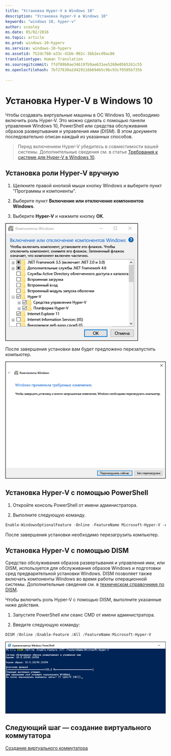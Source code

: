 ```yaml
---
title: "Установка Hyper-V в Windows 10"
description: "Установка Hyper-V в Windows 10"
keywords: "windows 10, hyper-v"
author: scooley
ms.date: 05/02/2016
ms.topic: article
ms.prod: windows-10-hyperv
ms.service: windows-10-hyperv
ms.assetid: 752dc760-a33c-41bb-902c-3bb2ecd9ac86
translationtype: Human Translation
ms.sourcegitcommit: ffdf89b0ae346197b9ae631ee5260e0565261c55
ms.openlocfilehash: 7bf27630a2d429116b694b5c9bc93cf0505b735b

---
```


# Установка Hyper-V в Windows 10

Чтобы создавать виртуальные машины в ОС Windows 10, необходимо включить роль Hyper-V. Это можно сделать с помощью панели управления Windows 10, PowerShell или средства обслуживания образов развертывания и управления ими (DISM). В этом документе последовательно описан каждый из указанных способов.

> Перед включением Hyper-V убедитесь в совместимости вашей системы. Дополнительные сведения см. в статье [Требования к системе для Hyper-V в Windows 10](https://msdn.microsoft.com/virtualization/hyperv_on_windows/quick_start/walkthrough_compatibility).

## Установка роли Hyper-V вручную

1. Щелкните правой кнопкой мыши кнопку Windows и выберите пункт "Программы и компоненты".

2. Выберите пункт **Включение или отключение компонентов Windows**.

3. Выберите **Hyper-V** и нажмите кнопку **ОК**.  

![](media/enable_role_upd.png)

После завершения установки вам будет предложено перезапустить компьютер.

![](media/restart_upd.png)

## Установка Hyper-V с помощью PowerShell

1. Откройте консоль PowerShell от имени администратора.

2. Выполните следующую команду.

```powershell
Enable-WindowsOptionalFeature -Online -FeatureName Microsoft-Hyper-V -All
```
После завершения установки необходимо перезагрузить компьютер.

## Установка Hyper-V с помощью DISM

Средство обслуживания образов развертывания и управления ими, или DISM, используется для обслуживания образов Windows и подготовки сред предварительной установки Windows. DISM позволяет также включать компоненты Windows во время работы операционной системы. Дополнительные сведения см. в [техническом справочнике по DISM](https://technet.microsoft.com/en-us/library/hh824821.aspx).

Чтобы включить роль Hyper-V с помощью DISM, выполните указанные ниже действия.

1. Запустите PowerShell или сеанс CMD от имени администратора.

2. Введите следующую команду:

```powershell
DISM /Online /Enable-Feature /All /FeatureName:Microsoft-Hyper-V
```
![](media/dism_upd.png)


## Следующий шаг — создание виртуального коммутатора
[Создание виртуального коммутатора](walkthrough_virtual_switch.md)



<!--HONumber=Oct16_HO4-->



